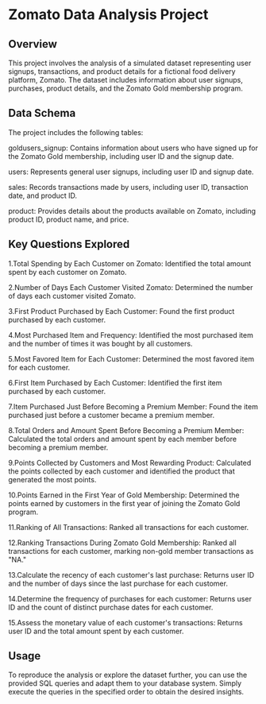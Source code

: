 # Zomato Data Analysis Project

## Overview
This project involves the analysis of a simulated dataset representing user signups, transactions, and product details for a fictional food delivery platform, Zomato. The dataset includes information about user signups, purchases, product details, and the Zomato Gold membership program.

## Data Schema
The project includes the following tables:

goldusers_signup: Contains information about users who have signed up for the Zomato Gold membership, including user ID and the signup date.

users: Represents general user signups, including user ID and signup date.

sales: Records transactions made by users, including user ID, transaction date, and product ID.

product: Provides details about the products available on Zomato, including product ID, product name, and price.

## Key Questions Explored
1.Total Spending by Each Customer on Zomato:
  Identified the total amount spent by each customer on Zomato.
  
2.Number of Days Each Customer Visited Zomato:
  Determined the number of days each customer visited Zomato.
  
3.First Product Purchased by Each Customer:
  Found the first product purchased by each customer.
  
4.Most Purchased Item and Frequency:
  Identified the most purchased item and the number of times it was bought by all customers.
  
5.Most Favored Item for Each Customer:
  Determined the most favored item for each customer.
  
6.First Item Purchased by Each Customer:
  Identified the first item purchased by each customer.
  
7.Item Purchased Just Before Becoming a Premium Member:
  Found the item purchased just before a customer became a premium member.
  
8.Total Orders and Amount Spent Before Becoming a Premium Member:
  Calculated the total orders and amount spent by each member before becoming a premium member.
  
9.Points Collected by Customers and Most Rewarding Product:
  Calculated the points collected by each customer and identified the product that generated the most points.
  
10.Points Earned in the First Year of Gold Membership:
  Determined the points earned by customers in the first year of joining the Zomato Gold program.
  
11.Ranking of All Transactions:
  Ranked all transactions for each customer.
  
12.Ranking Transactions During Zomato Gold Membership:
  Ranked all transactions for each customer, marking non-gold member transactions as "NA."

13.Calculate the recency of each customer's last purchase:
  Returns user ID and the number of days since the last purchase for each customer.

14.Determine the frequency of purchases for each customer:
  Returns user ID and the count of distinct purchase dates for each customer.

15.Assess the monetary value of each customer's transactions:
  Returns user ID and the total amount spent by each customer.

  
## Usage
To reproduce the analysis or explore the dataset further, you can use the provided SQL queries and adapt them to your database system. Simply execute the queries in the specified order to obtain the desired insights.
